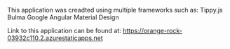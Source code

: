 This application was creadted using multiple frameworks such as:
Tippy.js
Bulma
Google Angular Material Design 

Link to this application can be found at: https://orange-rock-03932c110.2.azurestaticapps.net
